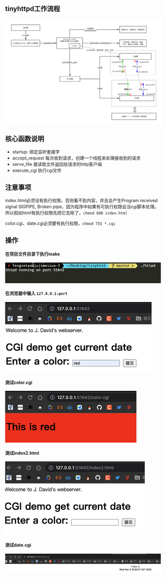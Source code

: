 ## tinyhttpd工作流程

![](./image/process.png)

## 核心函数说明
- startup: 			绑定监听套接字
- accept_request	每次收到请求，创建一个线程来处理接收到的请求
- serve_file		接读取文件返回给请求的http客户端
- execute_cgi		执行cgi文件

## 注意事项

index.html必须没有执行权限，否则看不到内容，并且会产生Program received signal SIGPIPE, Broken pipe，因为程序中如果有可执行权限会当cgi脚本处理。
所以假如html有执行权限先把它去除了，`chmod 600 index.html`

color.cgi、date.cgi必须要有执行权限，`chmod 755 *.cgi`


## 操作

#### 在项目文件目录下执行make
![](./image/make.png)

#### 在浏览器中输入 `127.0.0.1:port`
![](./image/index.png)

#### 测试color.cgi
![](./image/red.png)

#### 测试index2.html
![](./image/index2.png)

#### 测试date.cgi
![](./image/date.png)
